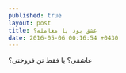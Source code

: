 ```yaml
---
published: true
layout: post
title: عشق بود یا معامله؟
date: 2016-05-06 00:16:54 +0430
---
```


عاشقی؟ یا فقط تن فروختی؟
